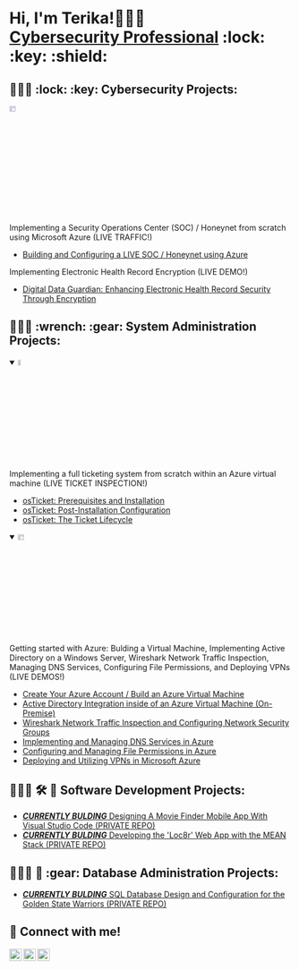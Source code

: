 <h1>Hi, I'm Terika!🧑🏽‍💻 <br/><a href="https://www.linkedin.com/in/terikaj/">Cybersecurity Professional</a> :lock: :key: :shield:

<h2>🧑🏽‍💻 :lock: :key: Cybersecurity Projects:</h2>
<img src="https://i.imgur.com/1DDZ4Ui.png" height="5%" width="15%" alt="Microsoft Azure"/>


Implementing a Security Operations Center (SOC) / Honeynet from scratch using Microsoft Azure (LIVE TRAFFIC!)
  - [Building and Configuring a LIVE SOC / Honeynet using Azure](https://github.com/terikaj/SOC-Honeynet)

Implementing Electronic Health Record Encryption (LIVE DEMO!)
  - [Digital Data Guardian: Enhancing Electronic Health Record Security Through Encryption](https://github.com/terikaj/Medical-Encryption)


<h2>🧑🏽‍💻 :wrench: :gear:  System Administration Projects:</h2>


<details open>
  <summary><img src="https://i.imgur.com/KzJbWRS.png" height="5%" width="10%" alt="osTicket"/></summary>
Implementing a full ticketing system from scratch within an Azure virtual machine (LIVE TICKET INSPECTION!)


  - [osTicket: Prerequisites and Installation](https://github.com/terikaj/osticket-prereqs)
  - [osTicket: Post-Installation Configuration](https://github.com/terikaj/post-install-config)
  - [osTicket: The Ticket Lifecycle](https://github.com/terikaj/ticket-lifecycle)
</details>

<details open>
  <summary><img src="https://i.imgur.com/1DDZ4Ui.png" height="5%" width="15%" alt="Microsoft Azure"/></summary>
Getting started with Azure: Bulding a Virtual Machine, Implementing Active Directory on a Windows Server, Wireshark Network Traffic Inspection, Managing DNS Services, Configuring File Permissions, and Deploying VPNs (LIVE DEMOS!)
  
  - [Create Your Azure Account / Build an Azure Virtual Machine](https://github.com/terikaj/azure-begin)
  - [Active Directory Integration inside of an Azure Virtual Machine (On-Premise)](https://github.com/terikaj/configure-ad)
  - [Wireshark Network Traffic Inspection and Configuring Network Security Groups](https://github.com/terikaj/azure-network-protocols)
  - [Implementing and Managing DNS Services in Azure](https://github.com/terikaj/DNS-Azure)
  - [Configuring and Managing File Permissions in Azure](https://github.com/terikaj/FilePermissions-Azure)
  - [Deploying and Utilizing VPNs in Microsoft Azure](https://github.com/terikaj/VPN-Azure)
</details>

<h2>🧑🏽‍💻 🛠️ 📱  Software Development Projects:</h2>

  - [***CURRENTLY BULDING*** Designing A Movie Finder Mobile App With Visual Studio Code (PRIVATE REPO)](https://github.com/terikaj/Movie-Finder)
  - [***CURRENTLY BULDING*** Developing the 'Loc8r' Web App with the MEAN Stack (PRIVATE REPO)](https://github.com/terikaj/Loc8r)

<h2>🧑🏽‍💻 💾 :gear:  Database Administration Projects:</h2>

  - [***CURRENTLY BULDING*** SQL Database Design and Configuration for the Golden State Warriors (PRIVATE REPO)](https://github.com/terikaj/SQL-Warriors-DB)

<h2> 🤳 Connect with me! </h2>

[<img align="left" alt="Terika | Twitter" width="22px" src="https://cdn.jsdelivr.net/npm/simple-icons@v3/icons/twitter.svg" />][twitter]
[<img align="left" alt="Terika | LinkedIn" width="22px" src="https://cdn.jsdelivr.net/npm/simple-icons@v3/icons/linkedin.svg" />][linkedin]
[<img align="left" alt="Terika | Instagram" width="22px" src="https://cdn.jsdelivr.net/npm/simple-icons@v3/icons/instagram.svg" />][instagram]

[twitter]: https://twitter.com/
[instagram]: https://www.instagram.com/
[linkedin]: https://linkedin.com/in/terikaj

<!---
TerikaJ/TerikaJ is a ✨ special ✨ repository because its `README.md` (this file) appears on your GitHub profile.
You can click the Preview link to take a look at your changes.
--->


